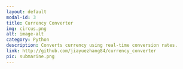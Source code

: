 ```yaml
---
layout: default
modal-id: 3
title: Currency Converter
img: circus.png
alt: image-alt
category: Python
description: Converts currency using real-time conversion rates. 
link: http://github.com/jiayuezhang84/currency_converter
pic: submarine.png
---
```

